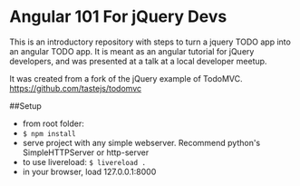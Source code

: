 # Angular 101 For jQuery Devs

This is an introductory repository with steps to turn a jquery TODO app into an angular TODO app. It is meant as an angular tutorial for jQuery developers, and was presented at a talk at a local developer meetup.

It was created from a fork of the jQuery example of TodoMVC. https://github.com/tastejs/todomvc

##Setup
* from root folder:
* `$ npm install`
* serve project with any simple webserver. Recommend python's SimpleHTTPServer or http-server
* to use livereload: `$ livereload .`
* in your browser, load 127.0.0.1:8000